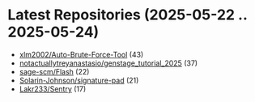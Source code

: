 # Latest Repositories (2025-05-22 .. 2025-05-24)

- [xlm2002/Auto-Brute-Force-Tool](https://github.com/xlm2002/Auto-Brute-Force-Tool) (43)
- [notactuallytreyanastasio/genstage_tutorial_2025](https://github.com/notactuallytreyanastasio/genstage_tutorial_2025) (37)
- [sage-scm/Flash](https://github.com/sage-scm/Flash) (22)
- [Solarin-Johnson/signature-pad](https://github.com/Solarin-Johnson/signature-pad) (21)
- [Lakr233/Sentry](https://github.com/Lakr233/Sentry) (17)
